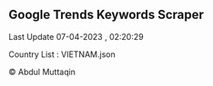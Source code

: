 

## Google Trends Keywords Scraper 
 
Last Update 07-04-2023 , 02:20:29

Country List :
VIETNAM.json



© Abdul Muttaqin 
